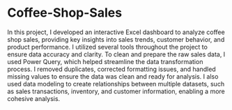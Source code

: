 # Coffee-Shop-Sales
In this project, I developed an interactive Excel dashboard to analyze coffee shop sales, providing key insights into sales trends, customer behavior, and product performance. I utilized several tools throughout the project to ensure data accuracy and clarity. To clean and prepare the raw sales data, I used Power Query, which helped streamline the data transformation process. I removed duplicates, corrected formatting issues, and handled missing values to ensure the data was clean and ready for analysis. I also used data modeling to create relationships between multiple datasets, such as sales transactions, inventory, and customer information, enabling a more cohesive analysis.
